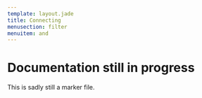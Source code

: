 ```yaml
---
template: layout.jade
title: Connecting
menusection: filter
menuitem: and
---
```



# Documentation still in progress

This is sadly still a marker file.

